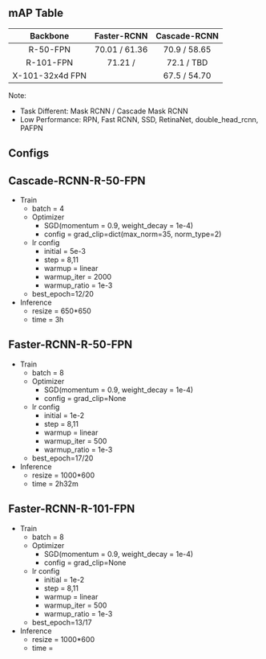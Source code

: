 ## mAP Table

|    Backbone     | Faster-RCNN   | Cascade-RCNN |
| :-------------: | :-----------: | :----------: |
|    R-50-FPN     | 70.01 / 61.36 | 70.9 / 58.65 |
|    R-101-FPN    | 71.21 /       | 72.1 /  TBD  |
| X-101-32x4d FPN |               | 67.5 / 54.70 |

Note:  
- Task Different: Mask RCNN / Cascade Mask RCNN
- Low Performance: RPN, Fast RCNN, SSD, RetinaNet, double_head_rcnn, PAFPN

## Configs
## Cascade-RCNN-R-50-FPN
- Train
    - batch = 4
    - Optimizer
        - SGD(momentum = 0.9, weight_decay = 1e-4)
        - config = grad_clip=dict(max_norm=35, norm_type=2)
    - lr config
        - initial = 5e-3
        - step = 8,11
        - warmup = linear
        - warmup_iter = 2000
        - warmup_ratio = 1e-3
    - best_epoch=12/20
- Inference
    - resize = 650*650
    - time = 3h

## Faster-RCNN-R-50-FPN
- Train
    - batch = 8
    - Optimizer
        - SGD(momentum = 0.9, weight_decay = 1e-4)
        - config = grad_clip=None
    - lr config
        - initial = 1e-2
        - step = 8,11
        - warmup = linear
        - warmup_iter = 500
        - warmup_ratio = 1e-3
    - best_epoch=17/20
- Inference
    - resize = 1000*600
    - time = 2h32m

## Faster-RCNN-R-101-FPN
- Train
    - batch = 8
    - Optimizer
        - SGD(momentum = 0.9, weight_decay = 1e-4)
        - config = grad_clip=None
    - lr config
        - initial = 1e-2
        - step = 8,11
        - warmup = linear
        - warmup_iter = 500
        - warmup_ratio = 1e-3
    - best_epoch=13/17
- Inference
    - resize = 1000*600
    - time = 

